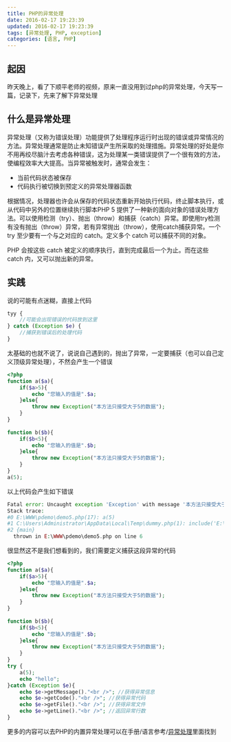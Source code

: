 ```yaml
---
title: PHP的异常处理
date: 2016-02-17 19:23:39
updated: 2016-02-17 19:23:39
tags: [异常处理, PHP, exception]
categories: [语言, PHP]
---
```


## 起因
昨天晚上，看了下顺平老师的视频，原来一直没用到过php的异常处理，今天写一篇，记录下，先来了解下异常处理

<!-- more -->

## 什么是异常处理
异常处理（又称为错误处理）功能提供了处理程序运行时出现的错误或异常情况的方法。异常处理通常是防止未知错误产生所采取的处理措施。异常处理的好处是你不用再绞尽脑汁去考虑各种错误，这为处理某一类错误提供了一个很有效的方法，使编程效率大大提高。当异常被触发时，通常会发生：

- 当前代码状态被保存
- 代码执行被切换到预定义的异常处理器函数

根据情况，处理器也许会从保存的代码状态重新开始执行代码，终止脚本执行，或从代码中另外的位置继续执行脚本PHP 5 提供了一种新的面向对象的错误处理方法。可以使用检测（try）、抛出（throw）和捕获（catch）异常。即使用try检测有没有抛出（throw）异常，若有异常抛出（throw），使用catch捕获异常。一个 try 至少要有一个与之对应的 catch。定义多个 catch 可以捕获不同的对象。

PHP 会按这些 catch 被定义的顺序执行，直到完成最后一个为止。而在这些 catch 内，又可以抛出新的异常。

## 实践

说的可能有点迷糊，直接上代码

``` php
tyy {
	//可能会出现错误的代码放到这里
} catch (Exception $e) {
	//捕获到错误后的处理代码
}
```

太基础的也就不说了，说说自己遇到的，抛出了异常，一定要捕获（也可以自己定义顶级异常处理），不然会产生一个错误

``` php
<?php
function a($a){
    if($a>5){
        echo "您输入的值是".$a;
    }else{
        throw new Exception("本方法只接受大于5的数据");
    }
}
 
function b($b){
    if($b<5){
        echo "您输入的值是".$b;
    }else{
        throw new Exception("本方法只接受大于5的数据");
    }
}
a(5);
```

以上代码会产生如下错误

``` php
Fatal error: Uncaught exception 'Exception' with message '本方法只接受大于5的数据' in E:\WWW\pdemo\demo5.php:6
Stack trace:
#0 E:\WWW\pdemo\demo5.php(17): a(5)
#1 C:\Users\Administrator\AppData\Local\Temp\dummy.php(1): include('E:\\WWW\\pdemo\\de...')
#2 {main}
  thrown in E:\WWW\pdemo\demo5.php on line 6
```

很显然这不是我们想看到的，我们需要定义捕获这段异常的代码

``` php
<?php
function a($a){
    if($a>5){
        echo "您输入的值是".$a;
    }else{
        throw new Exception("本方法只接受大于5的数据");
    }
}
 
function b($b){
    if($b<5){
        echo "您输入的值是".$b;
    }else{
        throw new Exception("本方法只接受大于5的数据");
    }
}
try {
    a(5);
    echo "hello";
}catch (Exception $e){
    echo $e->getMessage()."<br />"; //获得异常信息
    echo $e->getCode()."<br />"; //获得异常代码
    echo $e->getFile()."<br />"; //获得异常文件
    echo $e->getLine()."<br />"; //返回异常行数
}
```

更多的内容可以去PHP的内置异常处理可以在手册/语言参考/[异常处理](https://www.php.net/manual/zh/class.exception.php)里面找到